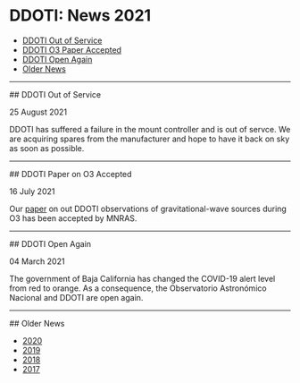 # DDOTI: News 2021

* [DDOTI Out of Service](#20210825)
* [DDOTI O3 Paper Accepted](#20210716)
* [DDOTI Open Again](#20210304)
* [Older News](#older)

<hr/>

<a name="20210825"/>
## DDOTI Out of Service

25 August 2021

DDOTI has suffered a failure in the mount controller and is out of servce. We are acquiring
spares from the manufacturer and hope to have it back on sky as soon as
possible.

<hr/>

<a name="20210716"/>
## DDOTI Paper on O3 Accepted

16 July 2021

Our [paper](https://ui.adsabs.harvard.edu/abs/2021MNRAS.507.1401B/abstract) on
out DDOTI observations of gravitational-wave sources during O3 has been
accepted by MNRAS.

<hr/>

<a name="20210304">
## DDOTI Open Again

04 March 2021

The government of Baja California has changed the COVID-19 alert level from red
to orange. As a consequence, the Observatorio Astronómico Nacional and DDOTI
are open again.

<hr/>

<a name="older"/>
## Older News

* [2020](news-2020.html)
* [2019](news-2019.html)
* [2018](news-2018.html)
* [2017](news-2017.html)

